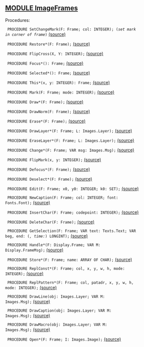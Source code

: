 
## [MODULE ImageFrames](https://github.com/io-core/Paint/blob/main/ImageFrames.Mod)

Procedures:


<code>  PROCEDURE SetChangeMark(F: Frame; col: INTEGER); (*set mark in corner of frame*)</code> [(source)](https://github.com/io-core/Paint/blob/main/ImageFrames.Mod#L75)


<code>  PROCEDURE Restore*(F: Frame);</code> [(source)](https://github.com/io-core/Paint/blob/main/ImageFrames.Mod#L84)


<code>  PROCEDURE FlipCross(X, Y: INTEGER);</code> [(source)](https://github.com/io-core/Paint/blob/main/ImageFrames.Mod#L101)


<code>  PROCEDURE Focus*(): Frame;</code> [(source)](https://github.com/io-core/Paint/blob/main/ImageFrames.Mod#L112)


<code>  PROCEDURE Selected*(): Frame;</code> [(source)](https://github.com/io-core/Paint/blob/main/ImageFrames.Mod#L117)


<code>  PROCEDURE This*(x, y: INTEGER): Frame;</code> [(source)](https://github.com/io-core/Paint/blob/main/ImageFrames.Mod#L122)


<code>  PROCEDURE Mark(F: Frame; mode: INTEGER);</code> [(source)](https://github.com/io-core/Paint/blob/main/ImageFrames.Mod#L127)


<code>  PROCEDURE Draw*(F: Frame);</code> [(source)](https://github.com/io-core/Paint/blob/main/ImageFrames.Mod#L132)


<code>  PROCEDURE DrawNorm(F: Frame);</code> [(source)](https://github.com/io-core/Paint/blob/main/ImageFrames.Mod#L137)


<code>  PROCEDURE Erase*(F: Frame);</code> [(source)](https://github.com/io-core/Paint/blob/main/ImageFrames.Mod#L142)


<code>  PROCEDURE DrawLayer*(F: Frame; L: Images.Layer);</code> [(source)](https://github.com/io-core/Paint/blob/main/ImageFrames.Mod#L147)


<code>  PROCEDURE EraseLayer*(F: Frame; L: Images.Layer);</code> [(source)](https://github.com/io-core/Paint/blob/main/ImageFrames.Mod#L152)


<code>  PROCEDURE Change*(F: Frame; VAR msg: Images.Msg);</code> [(source)](https://github.com/io-core/Paint/blob/main/ImageFrames.Mod#L157)


<code>  PROCEDURE FlipMark(x, y: INTEGER);</code> [(source)](https://github.com/io-core/Paint/blob/main/ImageFrames.Mod#L162)


<code>  PROCEDURE Defocus*(F: Frame);</code> [(source)](https://github.com/io-core/Paint/blob/main/ImageFrames.Mod#L168)


<code>  PROCEDURE Deselect*(F: Frame);</code> [(source)](https://github.com/io-core/Paint/blob/main/ImageFrames.Mod#L178)


<code>  PROCEDURE Edit(F: Frame; x0, y0: INTEGER; k0: SET);</code> [(source)](https://github.com/io-core/Paint/blob/main/ImageFrames.Mod#L187)


<code>  PROCEDURE NewCaption(F: Frame; col: INTEGER; font: Fonts.Font);</code> [(source)](https://github.com/io-core/Paint/blob/main/ImageFrames.Mod#L282)


<code>  PROCEDURE InsertChar(F: Frame; codepoint: INTEGER);</code> [(source)](https://github.com/io-core/Paint/blob/main/ImageFrames.Mod#L290)


<code>  PROCEDURE DeleteChar(F: Frame);</code> [(source)](https://github.com/io-core/Paint/blob/main/ImageFrames.Mod#L300)


<code>  PROCEDURE GetSelection(F: Frame; VAR text: Texts.Text; VAR beg, end: (*, time:*) LONGINT);</code> [(source)](https://github.com/io-core/Paint/blob/main/ImageFrames.Mod#L321)


<code>  PROCEDURE Handle*(F: Display.Frame; VAR M: Display.FrameMsg);</code> [(source)](https://github.com/io-core/Paint/blob/main/ImageFrames.Mod#L331)


<code>  PROCEDURE Store*(F: Frame; name: ARRAY OF CHAR);</code> [(source)](https://github.com/io-core/Paint/blob/main/ImageFrames.Mod#L391)


<code>  PROCEDURE ReplConst*(F: Frame; col, x, y, w, h, mode: INTEGER);</code> [(source)](https://github.com/io-core/Paint/blob/main/ImageFrames.Mod#L397)


<code>  PROCEDURE ReplPattern*(F: Frame; col, patadr, x, y, w, h, mode: INTEGER);</code> [(source)](https://github.com/io-core/Paint/blob/main/ImageFrames.Mod#L406)


<code>  PROCEDURE DrawLine(obj: Images.Layer; VAR M: Images.Msg);</code> [(source)](https://github.com/io-core/Paint/blob/main/ImageFrames.Mod#L415)


<code>  PROCEDURE DrawCaption(obj: Images.Layer; VAR M: Images.Msg);</code> [(source)](https://github.com/io-core/Paint/blob/main/ImageFrames.Mod#L437)


<code>  PROCEDURE DrawMacro(obj: Images.Layer; VAR M: Images.Msg);</code> [(source)](https://github.com/io-core/Paint/blob/main/ImageFrames.Mod#L469)


<code>  PROCEDURE Open*(F: Frame; I: Images.Image);</code> [(source)](https://github.com/io-core/Paint/blob/main/ImageFrames.Mod#L492)

